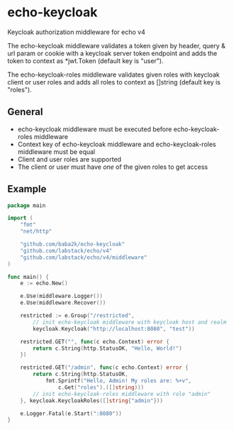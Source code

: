 # echo-keycloak
Keycloak authorization middleware for echo v4

The echo-keycloak middleware validates a token given by header, query & url param or cookie with a keycloak server token endpoint and adds the token to context as *jwt.Token (default key is "user").

The echo-keycloak-roles middleware validates given roles with keycloak client or user roles and adds all roles to context as []string (default key is "roles").

## General
* echo-keycloak middleware must be executed before echo-keycloak-roles middleware
* Context key of echo-keycloak middleware and echo-keycloak-roles middleware must be equal
* Client and user roles are supported
* The client or user must have *one* of the given roles to get access

## Example
```go
package main

import (
	"fmt"
	"net/http"

	"github.com/baba2k/echo-keycloak"
	"github.com/labstack/echo/v4"
	"github.com/labstack/echo/v4/middleware"
)

func main() {
	e := echo.New()

	e.Use(middleware.Logger())
	e.Use(middleware.Recover())

	restricted := e.Group("/restricted",
		// init echo-keycloak middleware with keycloak host and realm
		keycloak.Keycloak("http://localhost:8080", "test"))

	restricted.GET("", func(c echo.Context) error {
		return c.String(http.StatusOK, "Hello, World!")
	})

	restricted.GET("/admin", func(c echo.Context) error {
		return c.String(http.StatusOK,
			fmt.Sprintf("Hello, Admin! My roles are: %+v",
				c.Get("roles").([]string)))
		// init echo-keycloak-roles middleware with role "admin"
	}, keycloak.KeycloakRoles([]string{"admin"}))

	e.Logger.Fatal(e.Start(":8080"))
}
```